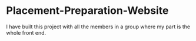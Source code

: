 # Placement-Preparation-Website
I have built this project with all the members in a group where my part is the whole front end.
